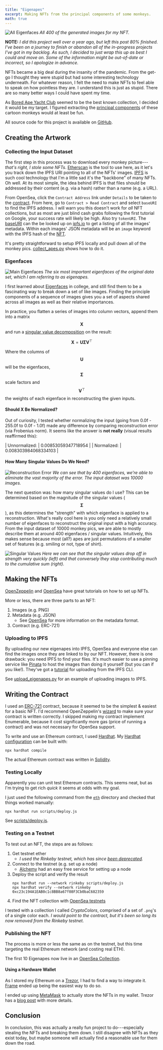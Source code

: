 ```yaml
---
title: "Eigenapes"
excerpt: Making NFTs from the principal components of some monkeys.
math: true
---
```


![All Eigenfaces](/assets/blog/eigenapes/all_eigenfaces.jpg)
*All 400 of the generated images for my NFT.*

**NOTE:** *I did this project well over a year ago, but left this post 80% finished.
I've been on a journey to finish or abandon all of the in-progress projects I've got in my backlog.
As such, I decided to just wrap this up as best I could and move on.
Some of the information might be out-of-date or incorrect, so I apologize in advance.*

NFTs became a big deal during the insanity of the pandemic.
From the get-go I thought they were stupid but had some interesting technology underneath.
For whatever reason, I felt the need to make NFTs to feel able to speak on how pointless they are.
I understand this is just as stupid.
There are so many better ways I could have spent my time.

As [Bored Ape Yacht Club](https://opensea.io/collection/boredapeyachtclub) seemed to be the best known collection, I decided it would be my target.
I figured extracting the [principal components](https://en.wikipedia.org/wiki/Principal_component_analysis) of these cartoon monkeys would at least be fun.

All source code for this project is available on [GitHub](https://github.com/pens/eigenapes).

## Creating the Artwork

### Collecting the Input Dataset


The first step in this process was to download every monkey picture---*that's right, I stole some NFTs*.
[Etherscan](https://etherscan.io/) is the tool to use here, as it let's you track down the IPFS URI pointing to all of the NFTs' images.
[IPFS](https://en.wikipedia.org/wiki/InterPlanetary_File_System) is such cool technology that I'm a little sad it's the "backbone" of many NFTs.
Oh well.
At its most simple, the idea behind IPFS is that files should be addressed by their content (e.g. via a hash) rather than a name (e.g. a URL).

From OpenSea, click the `Contract Address` link under `Details` to be taken to the [contract](https://etherscan.io/address/0xbc4ca0eda7647a8ab7c2061c2e118a18a936f13d).
From here, go to `Contract > Read Contract` and select `baseURI` to find the IPFS address.
I will warn you this doesn't work for *all* NFT collections, but as most are just blind cash grabs following the first tutorial on Google, your success rate will likely be high.
Also try `tokenURI`.
The [baseURI](https://etherscan.io/address/0xbc4ca0eda7647a8ab7c2061c2e118a18a936f13d#readContract) can the be looked up on [ipfs.io](https://ipfs.io/ipfs/QmeSjSinHpPnmXmspMjwiXyN6zS4E9zccariGR3jxcaWtq/) to get a listing of all the images' metadata.
Within each images' JSON metadata will be an `image` keyword with the IPFS hash of the [NFT](https://ipfs.io/ipfs/QmRRPWG96cmgTn2qSzjwr2qvfNEuhunv6FNeMFGa9bx6mQ).

It's pretty straightforward to setup IPFS locally and pull down all of the monkey pics.
[collect_apes.py](https://github.com/pens/eigenapes/blob/main/collect_apes.py) shows how to do it.

### Eigenfaces

![Main Eigenfaces](/assets/blog/eigenapes/main_eigenfaces.png)
*The six most important eigenfaces of the original data set, which I am referring to as eigenapes.*

I first learned about [Eigenfaces](https://en.wikipedia.org/wiki/Eigenface) in college, and still find them to be a fascinating way to break down a set of like images.
Finding the principle components of a sequence of images gives you a set of aspects shared across all images as well as their relative importances.

In practice, you flatten a series of images into column vectors, append them into a matrix $$ \mathbf{X} $$ and run a [singular value decomposition](https://en.wikipedia.org/wiki/Singular_value_decomposition) on the result:

$$ \mathbf{X} = \mathbf{U} \mathbf{\Sigma} \mathbf{V}^\top $$

Where the columns of $$ \mathbf{U} $$ will be the eigenfaces, $$ \mathbf{\Sigma} $$ scale factors and $$ \mathbf{V}^\top $$ the weights of each eigenface in reconstructing the given inputs.

#### Should X Be Normalized?

Out of curiosity, I tested whether normalizing the input (going from 0.0f - 255.0f to 0.0f - 1.0f) made any difference by comparing reconstruction error (via Frobenius norm).
It seems like the answer is **not really** (visual results reaffirmed this):

| Unnormalized: | 0.00853059347718954 |
| Normalized: | 0.008303984068334103 |

#### How Many Singular Values Do We Need?

![Reconstruction Error](/assets/blog/eigenapes/norms.png)
*We can see that by 400 eigenfaces, we're able to eliminate the vast majority of the error. The input dataset was 10000 images.*

The next question was: how many singular values do I use?
This can be determined based on the magnitude of the singular values ($$ \mathbf{\Sigma} $$), as this determines the "strength" with which eigenface is applied to a reconstruction.
What's really cool here is you only need a relatively small number of eigenfaces to reconstruct the original input with a high accuracy.
From the input dataset of 10000 monkey pics, we are able to mostly describe them at around 400 eigenfaces / singular values.
Intuitively, this makes sense because most (all?) apes are just permutations of a smaller set of features (e.g. smiling or not, type of shirt).

![Singular Values](/assets/blog/eigenapes/sing_values.png)
*Here we can see that the singular values drop off in strength very quickly (left) and that conversely they stop contributing much to the cumulative sum (right).*

## Making the NFTs

[OpenZeppelin](https://docs.openzeppelin.com/learn/) and [OpenSea](https://docs.opensea.io/docs/getting-started) have great tutorials on how to set up NFTs.

More or less, there are three parts to an NFT:

1. Images (e.g. PNG)
2. Metadata (e.g. JSON)
    - See [OpenSea](https://docs.opensea.io/docs/metadata-standards) for more information on the metadata format.
3. Contract (e.g. ERC-721)

### Uploading to IPFS

By uploading our new eigenapes into IPFS, OpenSea and everyone else can find the images once they are linked to by our NFT.
However, there is one drawback: you need IPFS to find your files.
It's much easier to use a pinning service like [Pinata](https://www.pinata.cloud/) to host the images than doing it yourself (but you can if you like!).
They've got a [tutorial](https://docs.pinata.cloud/api-pinning/pinning-services-api#configuring-pinata-in-the-ipfs-cli) for uploading from the IPFS CLI.

See [upload_eigenapes.py](https://github.com/pens/eigenapes/blob/main/upload_eigenapes.py) for an example of uploading images to IPFS.

## Writing the Contract

I used an [ERC-721](https://eips.ethereum.org/EIPS/eip-721) contract, because it seemed to be the simplest & easiest for a basic NFT.
I'd recommend OpenZeppelin's [wizard](https://wizard.openzeppelin.com/#erc721) to make sure your contract is written correctly.
I skipped making my contract implement Enumerable, because it cost significantly more gas (price of running a contract) and was not necessary for OpenSea support.

To write and use an Ethereum contract, I used [Hardhat](https://hardhat.org/).
My [Hardhat configuration](https://github.com/pens/eigenapes/blob/main/eth/hardhat.config.js) can be built with:
```shell
npx hardhat compile
```
The actual Ethereum contract was written in [Solidity](https://github.com/pens/eigenapes/blob/main/eth/contracts/eigenapes.sol).

### Testing Locally

Apparently you can unit test Ethereum contracts.
This seems neat, but as I'm trying to get rich *quick* it seems at odds with my goal.

I just used the following command from the [`eth`](https://github.com/pens/eigenapes/tree/main/eth) directory and checked that things worked manually:
```shell
npx hardhat run scripts/deploy.js
```
See [scripts/deploy.js](https://github.com/pens/eigenapes/blob/main/eth/scripts/deploy.js).

### Testing on a Testnet

To test out an NFT, the steps are as follows:

1. Get testnet ether
    - *I used the Rinkeby testnet, which has since [been deprecated](https://blog.ethereum.org/2022/06/21/testnet-deprecation).*
2. Connect to the testnet (e.g. set up a node)
    - [Alchemy](https://www.alchemy.com/) had an easy free service for setting up a node
3. Deploy the script and verify the result
    ```shell
    npx hardhat run --network rinkeby scripts/deploy.js
    npx hardhat verify --network rinkeby 0xc23c194A1EAB0c1c8BB8a67f08F3Cb0baC682359
    ```
4. Find the NFT collection with [OpenSea testnets](https://testnets.opensea.io/)

I tested with a collection I called *CryptoColors*, comprised of a set of `.png`'s of a single color each.
*I would point to the contract, but it's been so long its now removed from the Rinkeby testnet.*

### Publishing the NFT

The process is more or less the same as on the testnet, but this time targeting the real Ethereum network (and costing real ETH).

The first 10 Eigenapes now live in an [OpenSea Collection](https://opensea.io/collection/eigenapes).

#### Using a Hardware Wallet

As I stored my Ethereum on a [Trezor](https://trezor.io/trezor-model-one), I had to find a way to integrate it.
[Frame](https://frame.sh/) ended up being the easiest way to do so.

I ended up using [MetaMask](https://metamask.io/) to actually store the NFTs in my wallet.
Trezor has a [blog post](https://blog.trezor.io/how-to-use-nfts-with-a-hardware-wallet-9b4308397ea7) with more details.

## Conclusion

In conclusion, this was actually a really fun project to do---especially stealing the NFTs and breaking them down.
I still disagree with NFTs as they exist today, but maybe someone will actually find a reasonable use for them down the road.